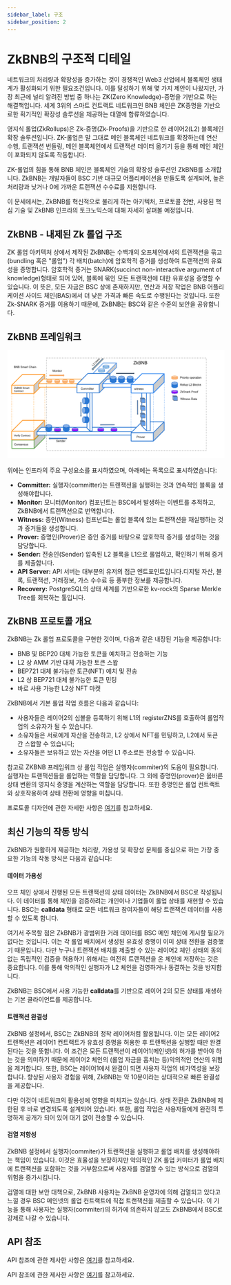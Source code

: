 ```yaml
---
sidebar_label: 구조
sidebar_position: 2
---
```

# ZkBNB의 구조적 디테일

네트워크의 처리량과 확장성을 증가하는 것이 경쟁적인 Web3 산업에서 블록체인 생태계가 활성화되기 위한 필요조건입니다. 이를 달성하기 위해 몇 가지 제안이 나왔지만, 가장 최근에 널리 알려진 방법 중 하나는 ZK(Zero Knowledge)-증명을 기반으로 하는 해결책입니다. 세계 3위의 스마트 컨트랙트 네트워크인 BNB 체인은 ZK증명을 기반으로한 획기적인 확장성 솔루션을 제공하는 대열에 합류하였습니다.

영지식 롤업(ZkRollups)은 Zk-증명(Zk-Proofs)을 기반으로 한 레이어2(L2) 블록체인 확장 솔루션입니다. ZK-롤업은 말 그대로 메인 블록체인 네트워크를 확장하는데 연산 수행, 트랜잭션 번들링, 메인 블록체인에서 트랜잭션 데이터 옮기기 등을 통해 메인 체인이 포화되지 않도록 작동합니다.

ZK-롤업의 힘을 통해 BNB 체인은 블록체인 기술의 확장성 솔루션인 ZkBNB를 소개합니다. ZkBNB는 개발자들이 BSC 기반 대규모 어플리케이션을 만들도록 설계되어, 높은 처리량과 낮거나 0에 가까운 트랜잭션 수수료를 지원합니다.

이 문세에서는, ZkBNB를 혁신적으로 불리게 하는 아키텍처, 프로토콜 전반, 사용된 핵심 기술 및 ZkBNB 인프라의 토크노믹스에 대해 자세히 살펴볼 예정입니다.

## ZkBNB - 내제된 Zk 롤업 구조

ZK 롤업 아키텍처 상에서 제작된 ZkBNB는 수백개의 오프체인에서의 트랜잭션을 묶고(bundling 혹은 "롤업") 각 배치(batch)에 암호학적 증거를 생성하여 트랜잭션의 유효성을 증명합니다. 암호학적 증거는 SNARK(succinct non-interactive argument of knowledge)형태로 되어 있어, 블록에 묶인 모든 트랜잭션에 대한 유효성을 증명할 수 있습니다. 이 뜻은, 모든 자금은 BSC 상에 존재하지만, 연산과 저장 작업은 BNB 어플리케이션 사이드 체인(BAS)에서 더 낮은 가격과 빠른 속도로 수행된다는 것입니다. 또한 Zk-SNARK 증거를 이용하기 때문에, ZkBNB는 BSC와 같은 수준의 보안을 공유합니다.

## ZkBNB 프레임워크

![](./zkbnb-framework.png)

위에는 인프라의 주요 구성요소를 표시하였으며, 아래에는 목록으로 표시하였습니다:

-   **Committer:** 실행자(committer)는 트랜잭션을 실행하는 것과 연속적인 블록을 생성해야합니다.
-   **Monitor:** 모니터(Monitor) 컴포넌트는 BSC에서 발생하는 이벤트를 추적하고, ZkBNB에서 트랜잭션으로 번역합니다.
-   **Witness:** 증인(Witness) 컴프넌트는 롤업 블록에 있는 트랜잭션을 재실행하는 것과 증거들을 생성합니다.
-   **Prover:** 증명인(Prover)은 증인 증거를 바탕으로 암호학적 증거를 생성하는 것을 담당합니다.
-   **Sender:** 전송인(Sender) 압축된 L2 블록을 L1으로 롤업하고, 확인하기 위해 증거를 제출합니다.
-   **API Server:** API 서버는 대부분의 유저의 접근 엔트포인트입니다.디지털 자산, 블록, 트랜잭션, 거래정보, 가스 수수료 등 풍부한 정보를 제공합니다.
-   **Recovery:** PostgreSQL의 상태 세계를 기반으로한 kv-rock의 Sparse Merkle Tree를 회복하는 툴입니다.

## ZkBNB 프로토콜 개요

ZkBNB는 Zk 롤업 프로토콜을 구현한 것이며, 다음과 같은 내장된 기능을 제공합니다:

-   BNB 및 BEP20 대체 가능한 토큰을 예치하고 전송하는 기능
-   L2 상 AMM 기반 대체 가능한 토큰 스왑
-   BEP721 대체 불가능한 토큰(NFT) 예치 및 전송
-   L2 상 BEP721 대체 불가능한 토큰 민팅 
-   바로 사용 가능한 L2상 NFT 마켓

ZkBNB에서 기본 롤업 작업 흐름은 다음과 같습니다:

-   사용자들은 레이어2의 심볼을 등록하기 위해 L1의 registerZNS를 호출하여 롤업작업의 소유자가 될 수 있습니다.
-   소유자들은 서로에게 자산을 전송하고, L2 상에서 NFT를 민팅하고, L2에서 토큰 간 스왑할 수 있습니다;
-   소유자들은 보유하고 있는 자산을 어떤 L1 주소로든 전송할 수 있습니다.

참고로 ZKBNB 프레임워크 상 롤업 작업은 실행자(commiter)의 도움이 필요합니다. 실행자는 트랜잭션들을 롤업하는 역할을 담당합니다. 그 외에 증명인(prover)은 옳바른 상태 변환의 영지식 증명을 계산하는 역할을 담당합니다. 또한 증명인은 롤업 컨트랙트와 상호작용하여 상태 전환에 영향을 미칩니다. 

프로토콜 디자인에 관한 자세한 사항은 [여기](https://github.com/bnb-chain/zkbnb/blob/master/docs/protocol.md)를 참고하세요.

## 최신 기능의 작동 방식

ZkBNB가 원활하게 제공하는 처리량, 가용성 및 확장성 문제를 중심으로 하는 가장 중요한 기능의 작동 방식은 다음과 같습니다:


#### **데이터 가용성** 

오프 체인 상에서 진행된 모든 트랜잭션의 상태 데이터는 ZkBNB에서 BSC로 작성됩니다. 이 데이터를 통해 체인을 검증하려는 개인이나 기업들이 롤업 상태를 재현할 수 있습니다. BSC는 **calldata** 형태로 모든 네트워크 참여자들이 해당 트랜잭션 데이터를 사용할 수 있도록 합니다.

여기서 주목할 점은 ZkBNB가 광범위한 거래 데이터를 BSC 메인 체인에 게시할 필요가 없다는 것입니다. 이는 각 롤업 배치에서 생성된 유효성 증명이 이미 상태 전환을 검증했기 때문입니다. 다만 누구나 트랜잭션 배치를 제출할 수 있는 레이어2 체인 상태의 동의없는 독립적인 검증을 허용하기 위해서는 여전히 트랜잭션을 온 체인에 저장하는 것은 중요합니다. 이를 통해 악의적인 실행자가 L2 체인을 검영하거나 동결하는 것을 방지합니다.

ZkBNB는 BSC에서 사용 가능한 **calldata**를 기반으로 레이어 2의 모든 상태를 재생하는 기본 클라이언트를 제공합니다.

#### 트랜잭션 완결성

ZkBNB 설정에서, BSC는 ZkBNB의 정착 레이어처럼 활용됩니다. 이는 모든 레이어2 트랜잭션은 레이어1 컨트랙트가 유효성 증명을 허용한 후 트랜잭션을 실행할 때만 완결된다는 것을 뜻합니다. 이 조건은 모든 트랜잭션이 레이어1(메인넷)의 허가를 받아야 하는 것을 의미하기 때문에 레이어2 체인의 (롤업 자금을 훔치는 등)악의적인 연산의 위험을 제거합니다. 또한, BSC는 레이어1에서 완결이 되면 사용자 작업의 비가역성을 보장합니다. 향상된 사용자 경험을 위해, ZkBNB는 약 10분이라는 상대적으로 빠른 완결성을 제공합니다.

다만 이것이 네트워크의 활용성에 영향을 미치지는 않습니다. 상태 전환은 ZkBNB에 제한된 후 바로 변경되도록 설계되어 있습니다. 또한, 롤업 작업은 사용자들에게 완전히 투명하게 공개가 되어 있어 대기 없이 전송할 수 있습니다.

#### 검열 저항성

ZkBNB 설정에서 실행자(commiter)가 트랜잭션을 실행하고 롤업 배치를 생성해야하는 책임이 있습니다. 이것은 효율성을 보장하지만 악의적인 ZK 롤업 커미터가 롤업 배치에 트랜잭션을 포함하는 것을 거부함으로써 사용자를 검열할 수 있는 방식으로 검열의 위험을 증가시킵니다.

검열에 대한 보안 대책으로, ZkBNB 사용자는 ZkBNB 운영자에 의해 검열되고 있다고 느낄 경우 BSC 메인넷의 롤업 컨트랙트에 직접 트랜잭션을 제출할 수 있습니다. 이 기능을 통해 사용자는 실행자(commiter)의 허가에 의존하지 않고도 ZkBNB에서 BSC로 강제로 나갈 수 있습니다.

## API 참조

API 참조에 관한 제사한 사항은 [여기](https://github.com/bnb-chain/zkbnb/blob/master/docs/api_reference.md)를 참고하세요.

API 참조에 관한 제사한 사항은 [여기](https://github.com/bnb-chain/zkbnb/blob/master/docs/api_reference.md)를 참고하세요.